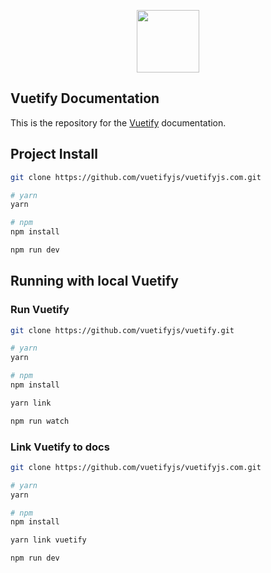 <p align="center">
  <a href="https://vuetifyjs.com" target="_blank"><img width="100"src="https://vuetifyjs.com/static/doc-images/logo.svg"></a>
</p>

<h2>Vuetify Documentation</h2>
<p>This is the repository for the <a href="https://vuetifyjs.com" target="_blank">Vuetify</a> documentation.</p>

<h2>Project Install</h2>

``` bash
git clone https://github.com/vuetifyjs/vuetifyjs.com.git

# yarn
yarn

# npm
npm install

npm run dev
```

<h2>Running with local Vuetify</h2>

<h3>Run Vuetify</h3>

``` bash
git clone https://github.com/vuetifyjs/vuetify.git

# yarn
yarn

# npm
npm install

yarn link

npm run watch
```

<h3>Link Vuetify to docs</h3>

``` bash
git clone https://github.com/vuetifyjs/vuetifyjs.com.git

# yarn
yarn

# npm
npm install

yarn link vuetify

npm run dev
```

